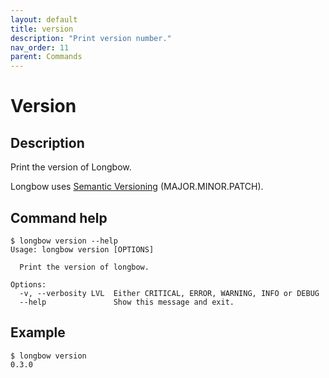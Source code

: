 ```yaml
---
layout: default
title: version
description: "Print version number."
nav_order: 11
parent: Commands
---
```


# Version

## Description

Print the version of Longbow.

Longbow uses [Semantic Versioning](https://semver.org/) (MAJOR.MINOR.PATCH).

## Command help

```shell
$ longbow version --help
Usage: longbow version [OPTIONS]

  Print the version of longbow.

Options:
  -v, --verbosity LVL  Either CRITICAL, ERROR, WARNING, INFO or DEBUG
  --help               Show this message and exit.
```

## Example

```shell
$ longbow version
0.3.0
```